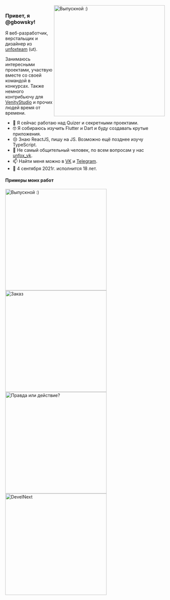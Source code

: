 <img align="right" src="https://sun9-6.userapi.com/c850732/v850732067/157331/CxqyBoLt-K8.jpg" alt="Выпускной :)" width=350px height=350px/>

### Привет, я @gbowsky!

Я веб-разработчик, верстальщик и дизайнер из [unfoxteam](https://unfox.team) (ut). 

Занимаюсь интересными проектами, участвую вместе со своей командой в конкурсах. 
Также немного контрибьючу для [VenityStudio](https://github.com/VenityStudio) и прочих людей время от времени.

- 📱  Я сейчас работаю над Quizer и секретными проектами.
- 🤓 Я собираюсь изучить Flutter и Dart и буду создавать крутые приложения.
- 😒 Знаю ReactJS, пишу на JS. Возможно ещё позднее изучу TypeScript.
- 💬 Не самый общительный человек, по всем вопросам у нас [unfox_vk](https://vk.com/unfox_vk).
- 📫 Найти меня можно в [VK](https://vk.com/gbowsky) и [Telegram](https://t.me/gbowsky).
- 🎂 4 сентября 2021г. исполнится 18 лет.

#### Примеры моих работ

<img align="left" src="https://sun1-98.userapi.com/D3AU6tyXuzA_m0OtAcW4F5jqwZr86e_VLujyaA/8hib6LtyKz8.jpg" alt="Выпускной :)" width=320px height=auto/>
<img align="center" src="https://sun9-26.userapi.com/c857120/v857120478/1e62fa/KJRDiEnTr9w.jpg" alt="Заказ" width=320px height=auto/>
<img align="left" src="https://sun9-27.userapi.com/c857120/v857120867/1e9ea4/WWm7MC_A1Gs.jpg" alt="Правда или действие?" width=320px height=auto/>
<img align="left" src="https://sun9-33.userapi.com/c857120/v857120867/1e9eb6/FYB8oBAShP4.jpg" alt="DevelNext" width=320px height=auto/>
